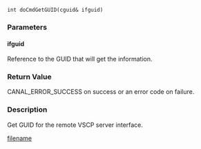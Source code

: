 


```clike
int doCmdGetGUID(cguid& ifguid)
```

### Parameters

#### ifguid
Reference to the GUID that will get the information.

### Return Value
CANAL_ERROR_SUCCESS on success or an error code on failure. 

### Description
Get GUID for the remote VSCP server interface. 



[filename](./bottom_copyright.md ':include')
